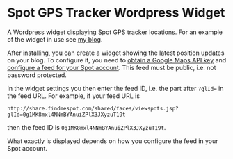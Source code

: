 # Spot GPS Tracker Wordpress Widget
A Wordpress widget displaying Spot GPS tracker locations.
For an example of the widget in use see [my blog](http://blog.stfs.eu/).


After installing, you can create a widget showing the latest position updates on your blog. To configure it, you need to [obtain a Google Maps API key](https://developers.google.com/maps/documentation/embed/get-api-key) and [configure a feed for your Spot account](https://login.findmespot.com/spot-main-web/myaccount/share/). This feed must be public, i.e. not password protected.

In the widget settings you then enter the feed ID, i.e. the part after `?glId=` in the feed URL. For example, if your feed URL is

```
http://share.findmespot.com/shared/faces/viewspots.jsp?glId=0g1MK8mxl4NNmBYAnuiZPlX3JXyzuT19t
```

then the feed ID is `0g1MK8mxl4NNmBYAnuiZPlX3JXyzuT19t`.

What exactly is displayed depends on how you configure the feed in your Spot account.
